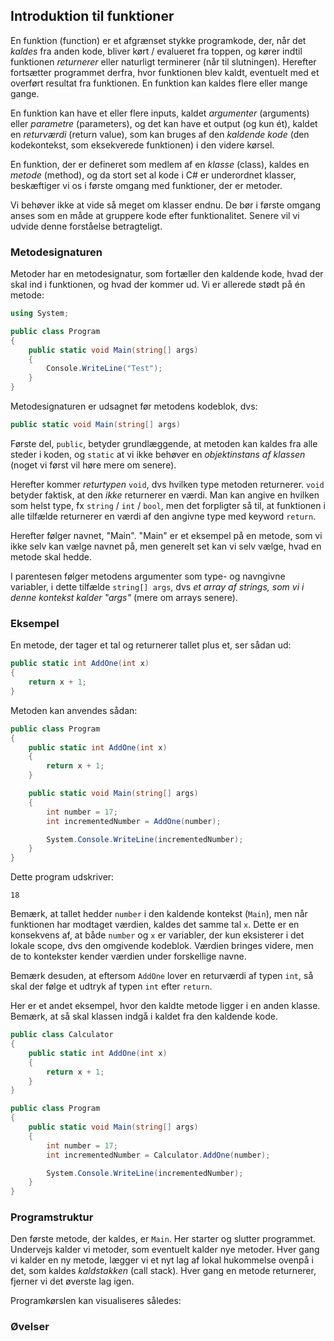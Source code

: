 ## Introduktion til funktioner

En funktion (function) er et afgrænset stykke programkode, der, når det _kaldes_ fra anden kode, bliver kørt / evalueret fra toppen, og kører indtil funktionen _returnerer_ eller naturligt terminerer (når til slutningen). Herefter fortsætter programmet derfra, hvor funktionen blev kaldt, eventuelt med et overført resultat fra funktionen. En funktion kan kaldes flere eller mange gange.

En funktion kan have et eller flere inputs, kaldet _argumenter_ (arguments) eller _parametre_ (parameters), og det kan have et output (og kun ét), kaldet en _returværdi_ (return value), som kan bruges af den _kaldende kode_ (den kodekontekst, som eksekverede funktionen) i den videre kørsel.

En funktion, der er defineret som medlem af en _klasse_ (class), kaldes en _metode_ (method), og da stort set al kode i C# er underordnet klasser, beskæftiger vi os i første omgang med funktioner, der er metoder. 

Vi behøver ikke at vide så meget om klasser endnu. De bør i første omgang anses som en måde at gruppere kode efter funktionalitet. Senere vil vi udvide denne forståelse betragteligt.

### Metodesignaturen

Metoder har en metodesignatur, som fortæller den kaldende kode, hvad der skal ind i funktionen, og hvad der kommer ud. Vi er allerede stødt på én metode:

```csharp
using System;

public class Program
{
    public static void Main(string[] args)
    {
        Console.WriteLine("Test");
    }
}
```

Metodesignaturen er udsagnet før metodens kodeblok, dvs:

```csharp
public static void Main(string[] args)
```

Første del, `public`, betyder grundlæggende, at metoden kan kaldes fra alle steder i koden, og `static` at vi ikke behøver en _objektinstans af klassen_ (noget vi først vil høre mere om senere). 

Herefter kommer _returtypen_ `void`, dvs hvilken type metoden returnerer. `void` betyder faktisk, at den _ikke_ returnerer en værdi. Man kan angive en hvilken som helst type, fx `string` / `int` / `bool`, men det forpligter så til, at funktionen i alle tilfælde returnerer en værdi af den angivne type med keyword `return`.

Herefter følger navnet, "Main". "Main" er et eksempel på en metode, som vi ikke selv kan vælge navnet på, men generelt set kan vi selv vælge, hvad en metode skal hedde.

I parentesen følger metodens argumenter som type- og navngivne variabler, i dette tilfælde `string[] args`, dvs _et array af strings, som vi i denne kontekst kalder "args"_ (mere om arrays senere).

### Eksempel

En metode, der tager et tal og returnerer tallet plus et, ser sådan ud:

```csharp
public static int AddOne(int x)
{
    return x + 1;
}
```

Metoden kan anvendes sådan:

```csharp
public class Program 
{
    public static int AddOne(int x)
    {
        return x + 1;
    }

    public static void Main(string[] args) 
    {
        int number = 17;
        int incrementedNumber = AddOne(number);

        System.Console.WriteLine(incrementedNumber);
    }
}
```

Dette program udskriver:

```
18
```

Bemærk, at tallet hedder `number` i den kaldende kontekst (`Main`), men når funktionen har modtaget værdien, kaldes det samme tal `x`. Dette er en konsekvens af, at både `number` og `x` er variabler, der kun eksisterer i det lokale scope, dvs den omgivende kodeblok. Værdien bringes videre, men de to kontekster kender værdien under forskellige navne.

Bemærk desuden, at eftersom `AddOne` lover en returværdi af typen `int`, så skal der følge et udtryk af typen `int` efter `return`.

Her er et andet eksempel, hvor den kaldte metode ligger i en anden klasse. Bemærk, at så skal klassen indgå i kaldet fra den kaldende kode.

```csharp
public class Calculator
{
    public static int AddOne(int x)
    {
        return x + 1;
    }
}

public class Program 
{
    public static void Main(string[] args) 
    {
        int number = 17;
        int incrementedNumber = Calculator.AddOne(number);

        System.Console.WriteLine(incrementedNumber);
    }
}
```

### Programstruktur

Den første metode, der kaldes, er `Main`. Her starter og slutter programmet. Undervejs kalder vi metoder, som eventuelt kalder nye metoder. Hver gang vi kalder en ny metode, lægger vi et nyt lag af lokal hukommelse ovenpå i det, som kaldes _kaldstakken_ (call stack). Hver gang en metode returnerer, fjerner vi det øverste lag igen.

Programkørslen kan visualiseres således:

<visualisering af kaldstakken>

### Øvelser

